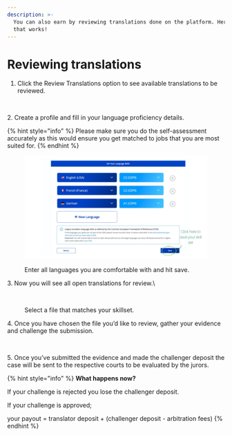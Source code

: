 ```yaml
---
description: >-
  You can also earn by reviewing translations done on the platform. Here is how
  that works!
---
```


# Reviewing translations

1. Click the Review Translations option to see available translations to be reviewed.

<figure><img src="../../../.gitbook/assets/image (54).png" alt=""><figcaption></figcaption></figure>



2\. Create a profile and fill in your language proficiency details.

{% hint style="info" %}
Please make sure you do the self-assessment accurately as this would ensure you get matched to jobs that you are most suited for.
{% endhint %}

<figure><img src="../../../.gitbook/assets/image (1) (1) (1) (1).png" alt=""><figcaption><p>Enter all languages you are comfortable with and hit save.</p></figcaption></figure>

3\. Now you will see all open translations for review.\


<figure><img src="https://3220901460-files.gitbook.io/~/files/v0/b/gitbook-x-prod.appspot.com/o/spaces%2F5iFrRkxkxZd5fE3gLSlN%2Fuploads%2FgzmQpsFnKxQ4G6NjK87c%2FScreenshot%202022-07-22%20at%2011.05.36%20AM.png?alt=media&#x26;token=3d5a1d0a-dd7e-4abd-96b6-4a35b912b376" alt=""><figcaption><p>Select a file that matches your skillset.</p></figcaption></figure>

4\. Once you have chosen the file you’d like to review, gather your evidence and challenge the submission.

<figure><img src="../../../.gitbook/assets/image (11).png" alt=""><figcaption></figcaption></figure>



5\. Once you’ve submitted the evidence and made the challenger deposit the case will be sent to the respective courts to be evaluated by the jurors.&#x20;

{% hint style="info" %}
**What happens now?**

If your challenge is rejected you lose the challenger deposit.

If your challenge is approved;

your payout = translator deposit + (challenger deposit - arbitration fees)
{% endhint %}
